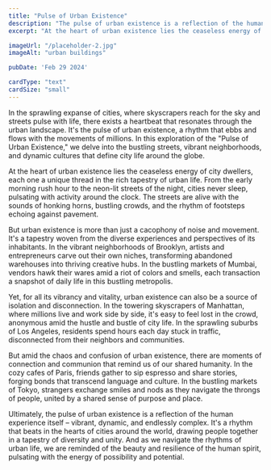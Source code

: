 ```yaml
---
title: "Pulse of Urban Existence"
description: "The pulse of urban existence is a reflection of the human experience itself"
excerpt: "At the heart of urban existence lies the ceaseless energy of city dwellers, each one a unique thread in the rich tapestry of urban life. Urban existence is a reflection of the human experience itself"

imageUrl: "/placeholder-2.jpg"
imageAlt: "urban buildings"

pubDate: 'Feb 29 2024'

cardType: "text"
cardSize: "small"
---
```



In the sprawling expanse of cities, where skyscrapers reach for the
sky and streets pulse with life, there exists a heartbeat that
resonates through the urban landscape. It's the pulse of urban
existence, a rhythm that ebbs and flows with the movements of
millions. In this exploration of the "Pulse of Urban Existence," we
delve into the bustling streets, vibrant neighborhoods, and dynamic
cultures that define city life around the globe.


At the heart of urban existence lies the ceaseless energy of city
dwellers, each one a unique thread in the rich tapestry of urban
life. From the early morning rush hour to the neon-lit streets of the
night, cities never sleep, pulsating with activity around the
clock. The streets are alive with the sounds of honking horns,
bustling crowds, and the rhythm of footsteps echoing against pavement.


But urban existence is more than just a cacophony of noise and
movement. It's a tapestry woven from the diverse experiences and
perspectives of its inhabitants. In the vibrant neighborhoods of
Brooklyn, artists and entrepreneurs carve out their own niches,
transforming abandoned warehouses into thriving creative hubs. In the
bustling markets of Mumbai, vendors hawk their wares amid a riot of
colors and smells, each transaction a snapshot of daily life in this
bustling metropolis.


Yet, for all its vibrancy and vitality, urban existence can also be a
source of isolation and disconnection. In the towering skyscrapers of
Manhattan, where millions live and work side by side, it's easy to
feel lost in the crowd, anonymous amid the hustle and bustle of city
life. In the sprawling suburbs of Los Angeles, residents spend hours
each day stuck in traffic, disconnected from their neighbors and
communities.


But amid the chaos and confusion of urban existence, there are moments
of connection and communion that remind us of our shared humanity. In
the cozy cafes of Paris, friends gather to sip espresso and share
stories, forging bonds that transcend language and culture. In the
bustling markets of Tokyo, strangers exchange smiles and nods as they
navigate the throngs of people, united by a shared sense of purpose
and place.


Ultimately, the pulse of urban existence is a reflection of the human
experience itself – vibrant, dynamic, and endlessly complex. It's a
rhythm that beats in the hearts of cities around the world, drawing
people together in a tapestry of diversity and unity. And as we
navigate the rhythms of urban life, we are reminded of the beauty and
resilience of the human spirit, pulsating with the energy of
possibility and potential.

